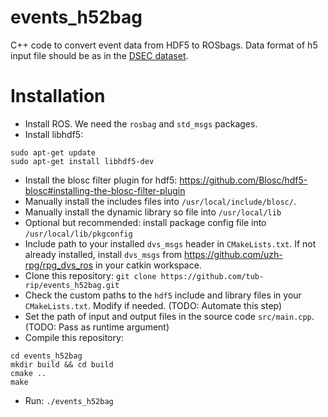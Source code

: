 # events_h52bag
C++ code to convert event data from HDF5 to ROSbags. Data format of h5 input file should be as in the [DSEC dataset](https://dsec.ifi.uzh.ch/). 

# Installation
* Install ROS. We need the `rosbag` and `std_msgs` packages.
* Install libhdf5: 
```
sudo apt-get update
sudo apt-get install libhdf5-dev
```

* Install the blosc filter plugin for hdf5: https://github.com/Blosc/hdf5-blosc#installing-the-blosc-filter-plugin
* Manually install the includes files into  `/usr/local/include/blosc/`.
* Manually install the dynamic library so file into `/usr/local/lib`
* Optional but recommended: install package config file into `/usr/local/lib/pkgconfig`
* Include path to your installed `dvs_msgs` header in `CMakeLists.txt`.  If not already installed, install `dvs_msgs` from https://github.com/uzh-rpg/rpg_dvs_ros in your catkin workspace.
* Clone this repository: `git clone https://github.com/tub-rip/events_h52bag.git`
* Check the custom paths to the `hdf5` include and library files in your `CMakeLists.txt`. Modify if needed. (TODO: Automate this step)
* Set the path of input and output files in the source code `src/main.cpp`. (TODO: Pass as runtime argument)
* Compile this repository:
```
cd events_h52bag
mkdir build && cd build
cmake ..
make
```
* Run: `./events_h52bag`

